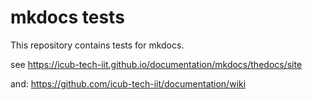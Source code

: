 # mkdocs tests
This repository contains tests for mkdocs.

see https://icub-tech-iit.github.io/documentation/mkdocs/thedocs/site

and: https://github.com/icub-tech-iit/documentation/wiki







